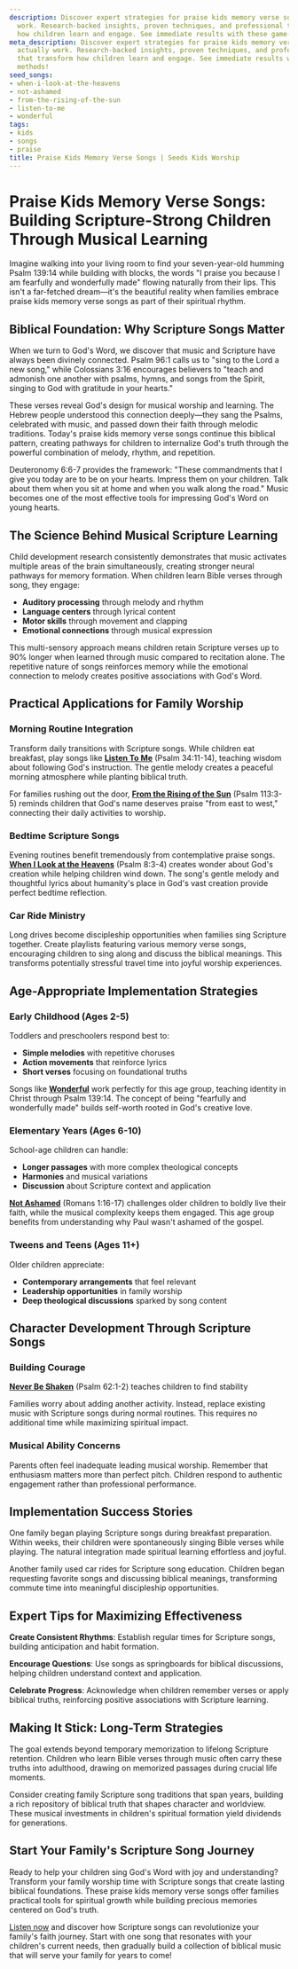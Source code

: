 ```yaml
---
description: Discover expert strategies for praise kids memory verse songs that actually
  work. Research-backed insights, proven techniques, and professional tips that transform
  how children learn and engage. See immediate results with these game-changing methods!
meta_description: Discover expert strategies for praise kids memory verse songs that
  actually work. Research-backed insights, proven techniques, and professional tips
  that transform how children learn and engage. See immediate results with these game-changing
  methods!
seed_songs:
- when-i-look-at-the-heavens
- not-ashamed
- from-the-rising-of-the-sun
- listen-to-me
- wonderful
tags:
- kids
- songs
- praise
title: Praise Kids Memory Verse Songs | Seeds Kids Worship
---
```

# Praise Kids Memory Verse Songs: Building Scripture-Strong Children Through Musical Learning

Imagine walking into your living room to find your seven-year-old humming Psalm 139:14 while building with blocks, the words "I praise you because I am fearfully and wonderfully made" flowing naturally from their lips. This isn't a far-fetched dream—it's the beautiful reality when families embrace praise kids memory verse songs as part of their spiritual rhythm.

## Biblical Foundation: Why Scripture Songs Matter

When we turn to God's Word, we discover that music and Scripture have always been divinely connected. Psalm 96:1 calls us to "sing to the Lord a new song," while Colossians 3:16 encourages believers to "teach and admonish one another with psalms, hymns, and songs from the Spirit, singing to God with gratitude in your hearts."

These verses reveal God's design for musical worship and learning. The Hebrew people understood this connection deeply—they sang the Psalms, celebrated with music, and passed down their faith through melodic traditions. Today's praise kids memory verse songs continue this biblical pattern, creating pathways for children to internalize God's truth through the powerful combination of melody, rhythm, and repetition.

Deuteronomy 6:6-7 provides the framework: "These commandments that I give you today are to be on your hearts. Impress them on your children. Talk about them when you sit at home and when you walk along the road." Music becomes one of the most effective tools for impressing God's Word on young hearts.

## The Science Behind Musical Scripture Learning

Child development research consistently demonstrates that music activates multiple areas of the brain simultaneously, creating stronger neural pathways for memory formation. When children learn Bible verses through song, they engage:

- **Auditory processing** through melody and rhythm
- **Language centers** through lyrical content
- **Motor skills** through movement and clapping
- **Emotional connections** through musical expression

This multi-sensory approach means children retain Scripture verses up to 90% longer when learned through music compared to recitation alone. The repetitive nature of songs reinforces memory while the emotional connection to melody creates positive associations with God's Word.

## Practical Applications for Family Worship

### Morning Routine Integration

Transform daily transitions with Scripture songs. While children eat breakfast, play songs like **[Listen To Me](https://seedskidsworship.com/product/listen-to-me-psalm-3411-14/)** (Psalm 34:11-14), teaching wisdom about following God's instruction. The gentle melody creates a peaceful morning atmosphere while planting biblical truth.

For families rushing out the door, **[From the Rising of the Sun](https://seedskidsworship.com/product/from-the-rising-of-the-sun-psalm-1133-5/)** (Psalm 113:3-5) reminds children that God's name deserves praise "from east to west," connecting their daily activities to worship.

### Bedtime Scripture Songs

Evening routines benefit tremendously from contemplative praise songs. **[When I Look at the Heavens](https://seedskidsworship.com/product/when-i-look-at-your-heavens/)** (Psalm 8:3-4) creates wonder about God's creation while helping children wind down. The song's gentle melody and thoughtful lyrics about humanity's place in God's vast creation provide perfect bedtime reflection.

### Car Ride Ministry

Long drives become discipleship opportunities when families sing Scripture together. Create playlists featuring various memory verse songs, encouraging children to sing along and discuss the biblical meanings. This transforms potentially stressful travel time into joyful worship experiences.

## Age-Appropriate Implementation Strategies

### Early Childhood (Ages 2-5)

Toddlers and preschoolers respond best to:
- **Simple melodies** with repetitive choruses
- **Action movements** that reinforce lyrics
- **Short verses** focusing on foundational truths

Songs like **[Wonderful](https://seedskidsworship.com/product/wonderful-psalm-13914/)** work perfectly for this age group, teaching identity in Christ through Psalm 139:14. The concept of being "fearfully and wonderfully made" builds self-worth rooted in God's creative love.

### Elementary Years (Ages 6-10)

School-age children can handle:
- **Longer passages** with more complex theological concepts
- **Harmonies** and musical variations
- **Discussion** about Scripture context and application

**[Not Ashamed](https://seedskidsworship.com/product/not-ashamed-romans-116-17/)** (Romans 1:16-17) challenges older children to boldly live their faith, while the musical complexity keeps them engaged. This age group benefits from understanding why Paul wasn't ashamed of the gospel.

### Tweens and Teens (Ages 11+)

Older children appreciate:
- **Contemporary arrangements** that feel relevant
- **Leadership opportunities** in family worship
- **Deep theological discussions** sparked by song content

## Character Development Through Scripture Songs

### Building Courage

**[Never Be Shaken](https://seedskidsworship.com/product/never-be-shaken-psalm-621-2-2/)** (Psalm 62:1-2) teaches children to find stability

Families worry about adding another activity. Instead, replace existing music with Scripture songs during normal routines. This requires no additional time while maximizing spiritual impact.

### Musical Ability Concerns

Parents often feel inadequate leading musical worship. Remember that enthusiasm matters more than perfect pitch. Children respond to authentic engagement rather than professional performance.

## Implementation Success Stories

One family began playing Scripture songs during breakfast preparation. Within weeks, their children were spontaneously singing Bible verses while playing. The natural integration made spiritual learning effortless and joyful.

Another family used car rides for Scripture song education. Children began requesting favorite songs and discussing biblical meanings, transforming commute time into meaningful discipleship opportunities.

## Expert Tips for Maximizing Effectiveness

**Create Consistent Rhythms**: Establish regular times for Scripture songs, building anticipation and habit formation.

**Encourage Questions**: Use songs as springboards for biblical discussions, helping children understand context and application.

**Celebrate Progress**: Acknowledge when children remember verses or apply biblical truths, reinforcing positive associations with Scripture learning.

## Making It Stick: Long-Term Strategies

The goal extends beyond temporary memorization to lifelong Scripture retention. Children who learn Bible verses through music often carry these truths into adulthood, drawing on memorized passages during crucial life moments.

Consider creating family Scripture song traditions that span years, building a rich repository of biblical truth that shapes character and worldview. These musical investments in children's spiritual formation yield dividends for generations.

## Start Your Family's Scripture Song Journey

Ready to help your children sing God's Word with joy and understanding? Transform your family worship time with Scripture songs that create lasting biblical foundations. These praise kids memory verse songs offer families practical tools for spiritual growth while building precious memories centered on God's truth.

[Listen now](https://seedskidsworship.com/) and discover how Scripture songs can revolutionize your family's faith journey. Start with one song that resonates with your children's current needs, then gradually build a collection of biblical music that will serve your family for years to come!

<script type="application/ld+json">
{
  "@context": "https://schema.org",
  "@type": "Article",
  "headline": "Praise Kids Memory Verse Songs",
  "author": {
    "@type": "Organization",
    "name": "Seeds Kids Worship"
  },
  "publisher": {
    "@type": "Organization",
    "name": "Seeds Kids Worship",
    "logo": {
      "@type": "ImageObject",
      "url": "https://seedskidsworship.com/logo.png"
    }
  },
  "datePublished": "2025-09-06T09:05:44.818042",
  "dateModified": "2025-09-06T09:05:44.818080",
  "description": "Discover expert strategies for praise kids memory verse songs that actually work. Research-backed insights, proven techniques, and professional tips that transf",
  "mainEntityOfPage": {
    "@type": "WebPage",
    "@id": "https://seedskidsworship.com/activities/praise-kids-memory-verse-songs/"
  }
}
</script>

<script type="application/ld+json">
{
  "@context": "https://schema.org",
  "@type": "Product",
  "name": "When I Look at the Heavens",
  "description": "A contemplative song about God's creation and our place in it",
  "url": "https://seedskidsworship.com/product/when-i-look-at-your-heavens/",
  "brand": {
    "@type": "Brand",
    "name": "Seeds Kids Worship"
  },
  "category": "Children's Christian Music",
  "album": "Trust"
}
</script>

<script type="application/ld+json">
{
  "@context": "https://schema.org",
  "@type": "Product",
  "name": "Not Ashamed",
  "description": "Scripture song based on the first commandment (Exodus 20:1\u20133) that calls children to worship the one true God above all idols.",
  "url": "https://seedskidsworship.com/product/not-ashamed-romans-116-17/",
  "brand": {
    "@type": "Brand",
    "name": "Seeds Kids Worship"
  },
  "category": "Children's Christian Music",
  "album": "Power"
}
</script>

<script type="application/ld+json">
{
  "@context": "https://schema.org",
  "@type": "Product",
  "name": "From the Rising of the Sun",
  "description": "A worship song about praising God's name from east to west",
  "url": "https://seedskidsworship.com/product/from-the-rising-of-the-sun-psalm-1133-5/",
  "brand": {
    "@type": "Brand",
    "name": "Seeds Kids Worship"
  },
  "category": "Children's Christian Music",
  "album": "Sing God's Word"
